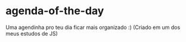 # agenda-of-the-day
Uma agendinha pro teu dia ficar mais organizado :) (Criado em um dos meus estudos de JS)
